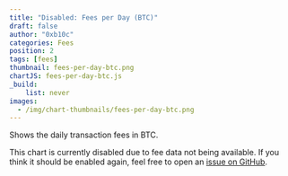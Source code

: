 ```yaml
---
title: "Disabled: Fees per Day (BTC)"
draft: false
author: "0xb10c"
categories: Fees
position: 2
tags: [fees]
thumbnail: fees-per-day-btc.png
chartJS: fees-per-day-btc.js
_build:
    list: never
images:
  - /img/chart-thumbnails/fees-per-day-btc.png
---
```


Shows the daily transaction fees in BTC.
<!--more-->


This chart is currently disabled due to fee data not being available. If you
think it should be enabled again, feel free to open an [issue on GitHub].

[issue on GitHub]: https://github.com/0xB10C/transactionfee-info/issues